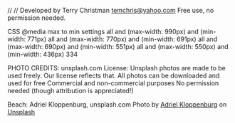 //
//
Developed by Terry Christman
temchris@yahoo.com
Free use, no permission needed.

CSS @media max to min settings
 all and (max-width: 990px) and (min-width: 771px)
 all and (max-width: 770px) and (min-width: 691px) 
 all and (max-width: 690px) and (min-width: 551px) 
 all and (max-width: 550px) and (min-width: 436px)
334

PHOTO CREDITS:
unsplash.com
License:
Unsplash photos are made to be used freely. Our license reflects that.
All photos can be downloaded and used for free
Commercial and non-commercial purposes
No permission needed (though attribution is appreciated!)

Beach:
Adriel Kloppenburg, unsplash.com
   Photo by <a href="https://unsplash.com/@adriel?utm_source=unsplash&utm_medium=referral&utm_content=creditCopyText">Adriel Kloppenburg</a> on <a href="https://unsplash.com/s/photos/beach?utm_source=unsplash&utm_medium=referral&utm_content=creditCopyText">Unsplash</a>
  
    